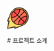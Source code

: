 <img src="/src/main/webapp/resources/img/icon/logo.png"  width="50px" height="50px"></img> 
<div style="text-align: left"> # 프로젝트 소계 </div>
